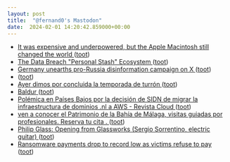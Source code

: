 ```yaml
---
layout: post
title:  "@fernand0's Mastodon"
date:  2024-02-01 14:20:42.859000+00:00
---
```

*  [It was expensive and underpowered, but the Apple Macintosh still changed the world ](https://www.theguardian.com/commentisfree/2024/jan/27/it-was-expensive-and-underpowered-but-the-apple-macintosh-still-changed-the-worl) ([toot](https://mastodon.social/@fernand0/111856664107757586))
*  [The Data Breach "Personal Stash" Ecosystem ](https://www.troyhunt.com/the-data-breach-personal-stash-ecosystem) ([toot](https://mastodon.social/@fernand0/111856550305285454))
*  [Germany unearths pro-Russia disinformation campaign on X ](https://www.theguardian.com/world/2024/jan/26/germany-unearths-pro-russia-disinformation-campaign-on-) ([toot](https://mastodon.social/@fernand0/111856513466870186))
*  [ ](https://social.aguilera.soy/users/jorge) ([toot](https://mastodon.social/@fernand0/111856511818756806))
*  [Ayer dimos por concluida la temporada de turrón ](https://mastodon.social/@fernand0/111856496735514354) ([toot](https://mastodon.social/@fernand0/111856496735514354))
*  [Baldur ](https://baldur.dk/blog/automated-web-assessment.htm) ([toot](https://mastodon.social/@fernand0/111856304189189339))
*  [Polémica en Países Bajos por la decisión de SIDN de migrar la infraestructura de dominios .nl a AWS - Revista Cloud ](https://revistacloud.com/polemica-paises-bajos-decision-sidn-migrar-gestion-dominios-nl-a-aws) ([toot](https://mastodon.social/@fernand0/111856175006459037))
*  [ven a conocer el Patrimonio de la Bahía de Málaga, visitas guiadas por profesionales. Reserva tu cita .  ](https://complejohumo.blogspot.com/2024/01/ven-conocer-el-patrimonio-de-la-bahia.html?spref=tw) ([toot](https://mastodon.social/@fernand0/111856080154554812))
*  [Philip Glass: Opening from Glassworks (Sergio Sorrentino, electric guitar) ](https://youtu.be/2Itrlbisq9) ([toot](https://mastodon.social/@fernand0/111855971675964617))
*  [Ransomware payments drop to record low as victims refuse to pay ](https://www.bleepingcomputer.com/news/security/ransomware-payments-drop-to-record-low-as-victims-refuse-to-pay) ([toot](https://mastodon.social/@fernand0/111855970226472063))

